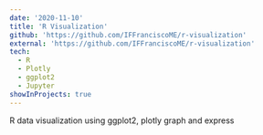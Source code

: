 ```yaml
---
date: '2020-11-10'
title: 'R Visualization'
github: 'https://github.com/IFFranciscoME/r-visualization'
external: 'https://github.com/IFFranciscoME/r-visualization'
tech:
  - R
  - Plotly
  - ggplot2
  - Jupyter
showInProjects: true
---
```


R data visualization using ggplot2, plotly graph and express
